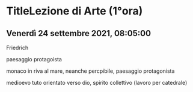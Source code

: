 # TitleLezione di Arte (1°ora)
## Venerdì 24 settembre 2021, 08:05:00


Friedrich

paesaggio protagoista

monaco in riva al mare, neanche percpibile, paesaggio protagonista

medioevo tuto orientato verso dio, spirito collettivo (lavoro per catedrale)
<!--stackedit_data:
eyJoaXN0b3J5IjpbLTEyODAyMTcxMDcsLTU0NDQwODkxNV19
-->